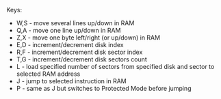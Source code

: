 Keys:
- W,S - move several lines up/down in RAM
- Q,A - move one line up/down in RAM
- Z,X - move one byte left/right (or up/down) in RAM
- E,D - increment/decrement disk index
- R,F - increment/decrement disk sector index
- T,G - increment/decrement disk sectors count
- L - load specified number of sectors from specified disk and sector to selected RAM address
- J - jump to selected instruction in RAM
- P - same as J but switches to Protected Mode before jumping